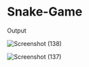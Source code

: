 # Snake-Game
Output


![Screenshot (138)](https://github.com/user-attachments/assets/fbc55c33-a3b1-4be1-9f75-562952ce4fbc)

![Screenshot (137)](https://github.com/user-attachments/assets/db7ec63f-e97b-4c78-813a-85c16de4418a)
